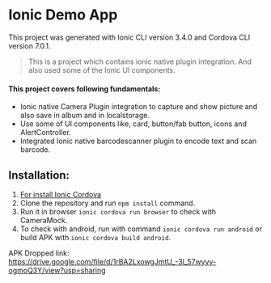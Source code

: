 # Ionic Demo App
This project was generated with Ionic CLI version 3.4.0 and Cordova CLI version 7.0.1.

> This is a project which contains ionic native plugin integration.
> And also used some of the Ionic UI components.

#### This project covers following fundamentals:
* Ionic native Camera Plugin integration to capture and show picture and also save in album and in localstorage.
* Use some of UI components like, card, button/fab button, icons and AlertController.
* Integrated Ionic native barcodescanner plugin to encode text and scan barcode.

## Installation:
1. [For install Ionic Cordova](https://ionicframework.com/docs/intro/installation/)
2. Clone the repository and run `npm install` command.
3. Run it in browser `ionic cordova run browser` to check with CameraMock.
4. To check with android, run with command `ionic cordova run android` or build APK with `ionic cordova build android`.

APK Dropped link: https://drive.google.com/file/d/1rBA2LxowgJmtU_-3l_57wyvy-ogmoQ3Y/view?usp=sharing